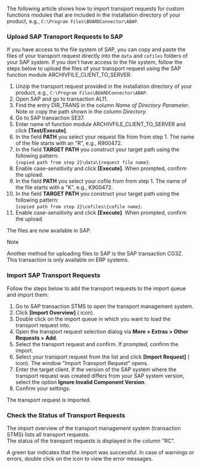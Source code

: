 The following article shows how to import transport requests for custom functions modules that are included in the installation directory of your product, e.g., `C:\Program Files\BOARDConnector\ABAP`.

### Upload SAP Transport Requests to SAP

If you have access to the file system of SAP, you can copy and paste the files of your transport request directly into the `data` and `cofiles` folders of your SAP system. If you don't have access to the file system, follow the steps below to upload the files of your transport request using the SAP function module ARCHIVFILE_CLIENT_TO_SERVER:

1. Unzip the transport request provided in the installation directory of your product, e.g., `C:\Program Files\BOARDConnector\ABAP`.
1. Open SAP and go to transaction AL11.
1. Find the entry DIR_TRANS in the column *Name of Directory Parameter*. Note or copy the path shown in the column *Directory*.
1. Go to SAP transaction SE37.
1. Enter name of function module ARCHIVFILE_CLIENT_TO_SERVER and click **[Test/Execute]**.
1. In the field **PATH** you select your request file from from step 1. The name of the file starts with an "R", e.g., R900472.
1. In the field **TARGET PATH** you construct your target path using the following pattern:\
   `{copied path from step 2}\data\{request file name}`.
1. Enable case-sensitivity and click **[Execute]**. When prompted, confirm the upload.
1. In the field **PATH** you select your cofile from from step 1. The name of the file starts with a "K", e.g., K900472.
1. In the field **TARGET PATH** you construct your target path using the following pattern:\
   `{copied path from step 2}\cofiles\{cofile name}`.
1. Enable case-sensitivity and click **[Execute]**. When prompted, confirm the upload.

The files are now available in SAP.

Note

Another method for uploading files to SAP is the SAP transaction CG3Z. This transaction is only available on ERP systems.

### Import SAP Transport Requests

Follow the steps below to add the transport requests to the import queue and import them:

1. Go to SAP transaction STMS to open the transport management system.
1. Click **[Import Overview]** ( icon).
1. Double click on the import queue in which you want to load the transport request into.
1. Open the transport request selection dialog via **More > Extras > Other Requests > Add**.
1. Select the transport request and confirm. If prompted, confirm the import.
1. Select your transport request from the list and click **[Import Request]** ( icon). The window "Import Transport Request" opens.
1. Enter the target client. If the version of the SAP system where the transport request was created differs from your SAP system version, select the option **Ignore Invalid Component Version**.
1. Confirm your settings.

The transport request is imported.

### Check the Status of Transport Requests

The import overview of the transport management system (transaction STMS) lists all transport requests.\
The status of the transport requests is displayed in the column "RC".

A green bar indicates that the import was successful. In case of warnings or errors, double click on the icon to view the error messages.
